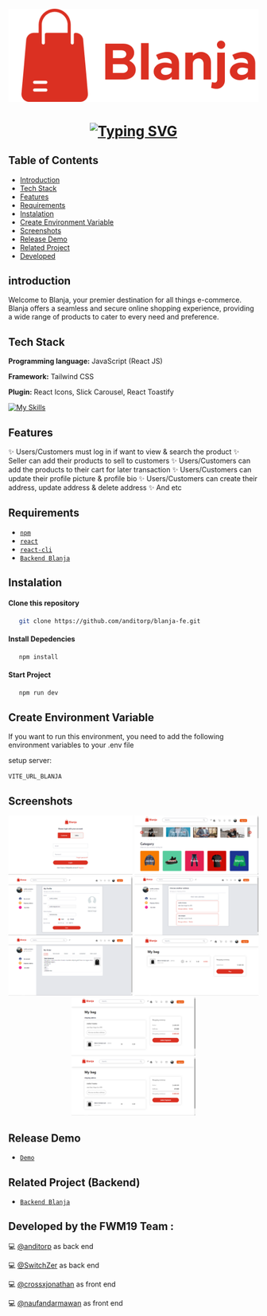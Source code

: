 <p align="center">
  <img src="./public/logo-readme.png" alt="Logo">
</p>

<h1 align="center">
  <a href="https://git.io/typing-svg"><img src="https://readme-typing-svg.demolab.com?font=Fira+Code&pause=1000&color=DB3022&random=false&width=435&lines=Blanja+Front+End+Application" alt="Typing SVG" /></a>
</h1>

## Table of Contents

- [Introduction](#introduction)
- [Tech Stack](#Tech-Stack)
- [Features](#features)
- [Requirements](#requirements)
- [Instalation](#instalation)
- [Create Environment Variable](#create-environment-variable)
- [Screenshots](#screenshots)
- [Release Demo](#demo)
- [Related Project](#related-project-backend)
- [Developed](#Developed-by-the-FWM19-Team)



## introduction

Welcome to Blanja, your premier destination for all things e-commerce. Blanja offers a seamless and secure online shopping experience, providing a wide range of products to cater to every need and preference.



## Tech Stack

**Programming language:** JavaScript (React JS)

**Framework:** Tailwind CSS

**Plugin:** React Icons, Slick Carousel, React Toastify

[![My Skills](https://skillicons.dev/icons?i=js,html,css,react,npm,redux,tailwind,vscode,vite)](https://skillicons.dev)



## Features

✨ Users/Customers must log in if want to view & search the product
✨ Seller can add their products to sell to customers
✨ Users/Customers can add the products to their cart for later transaction
✨ Users/Customers can update their profile picture & profile bio
✨ Users/Customers can create their address, update address & delete address
✨ And etc



## Requirements

- [`npm`](https://www.npmjs.com/get-npm)
- [`react`](https://react.dev/learn/start-a-new-react-project)
- [`react-cli`](https://create-react-app.dev/docs/getting-started)
- [`Backend Blanja`](https://github.com/anditorp/blanja-be/tree/master)



## Instalation

#### Clone this repository

```bash
   git clone https://github.com/anditorp/blanja-fe.git
```

#### Install Depedencies

```bash
   npm install
```

#### Start Project

```bash
   npm run dev
```



## Create Environment Variable

If you want to run this environment, you need to add the following environment variables to your .env file

setup server: 

`VITE_URL_BLANJA`


## Screenshots

<div align="center">
    <img width="250" src="./public/screenshots/Login.png">   
    <img width="250" src="./public/screenshots/Homepage.png">   
</div>
<div align="center">
    <img width="250" src="./public/screenshots/CustomerProfile.png">   
    <img width="250" src="./public/screenshots/ShippingAddress.png">   
</div>
<div align="center">
    <img width="250" src="./public/screenshots/CustomerOrder.png">    
    <img width="250" src="./public/screenshots/Transaction.png">    
    <img width="250" src="./public/screenshots/Cart.png">   
</div>
<div align="center">
    <img width="250" src="./public/screenshots/Cart.png">   
</div>


## Release Demo
- [`Demo`](https://blanja-fe-xi.vercel.app/)


## Related Project (Backend)

- [`Backend Blanja`](https://github.com/anditorp/blanja-be.git)



## Developed by the FWM19 Team :

💻 [@anditorp](https://github.com/anditorp) as back end

💻 [@SwitchZer](https://github.com/SwitchZer) as back end

💻 [@crossxjonathan](https://github.com/crossxjonathan) as front end

💻 [@naufandarmawan](https://github.com/naufandarmawan) as front end